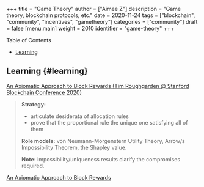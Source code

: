 +++
title = "Game Theory"
author = ["Aimee Z"]
description = "Game theory, blockchain protocols, etc."
date = 2020-11-24
tags = ["blockchain", "community", "incentives", "gametheory"]
categories = ["community"]
draft = false
[menu.main]
  weight = 2010
  identifier = "game-theory"
+++

<div class="ox-hugo-toc toc">
<div></div>

<div class="heading">Table of Contents</div>

- [Learning](#learning)

</div>
<!--endtoc-->


## Learning {#learning}

[An Axiomatic Approach to Block Rewards (Tim Roughgarden @ Stanford Blockchain Conference 2020)](https://www.youtube.com/watch?v=WyRyWQwm0x0)
> **Strategy:**
> - articulate desiderata of allocation rules
> - prove that the proportional rule the unique
    one satisfying all of them
>
> **Role models:** von Neumann-Morgenstern Utility Theory,
  Arrow/s Impossibility Theorem, the Shapley value.
>
> **Note:** impossibility/uniqueness results clarify
  the compromises required.

[An Axiomatic Approach to Block Rewards](https://arxiv.org/pdf/1909.10645.pdf)